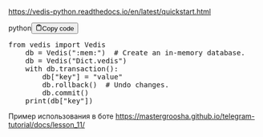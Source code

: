 <p><a href='https://vedis-python.readthedocs.io/en/latest/quickstart.html' target='_blank'>https://vedis-python.readthedocs.io/en/latest/quickstart.html</a></p>
<div class="code-element"><div class="lang-line"><text>python</text><button class="copy-button" id="code447b" onclick="copyCode(code447, code447b)"><svg stroke="currentColor" fill="none" stroke-width="2" viewBox="0 0 24 24" stroke-linecap="round" stroke-linejoin="round" class="h-4 w-4" height="1em" width="1em" xmlns="http://www.w3.org/2000/svg"><path d="M16 4h2a2 2 0 0 1 2 2v14a2 2 0 0 1-2 2H6a2 2 0 0 1-2-2V6a2 2 0 0 1 2-2h2"></path><rect x="8" y="2" width="8" height="4" rx="1" ry="1"></rect></svg><text>Copy code</text></button></div><div class="code" id="code447"><div class="highlight"><pre><span></span><span class="kn">from</span> <span class="nn">vedis</span> <span class="kn">import</span> <span class="n">Vedis</span>
    <span class="n">db</span> <span class="o">=</span> <span class="n">Vedis</span><span class="p">(</span><span class="s2">&quot;:mem:&quot;</span><span class="p">)</span>  <span class="c1"># Create an in-memory database.</span>
    <span class="n">db</span> <span class="o">=</span> <span class="n">Vedis</span><span class="p">(</span><span class="s2">&quot;Dict.vedis&quot;</span><span class="p">)</span>
    <span class="k">with</span> <span class="n">db</span><span class="o">.</span><span class="n">transaction</span><span class="p">():</span>
        <span class="n">db</span><span class="p">[</span><span class="s2">&quot;key&quot;</span><span class="p">]</span> <span class="o">=</span> <span class="s2">&quot;value&quot;</span>
        <span class="n">db</span><span class="o">.</span><span class="n">rollback</span><span class="p">()</span>  <span class="c1"># Undo changes.</span>
        <span class="n">db</span><span class="o">.</span><span class="n">commit</span><span class="p">()</span>
    <span class="nb">print</span><span class="p">(</span><span class="n">db</span><span class="p">[</span><span class="s2">&quot;key&quot;</span><span class="p">])</span>
</pre></div></div></div>

<p>Пример использования в боте
<a href='https://mastergroosha.github.io/telegram-tutorial/docs/lesson_11/' target='_blank'>https://mastergroosha.github.io/telegram-tutorial/docs/lesson_11/</a></p>
